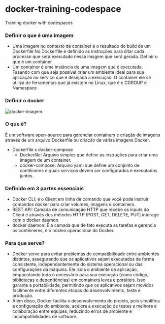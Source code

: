 # docker-training-codespace
Training docker with codespaces


### Definir o que é uma imagem
- Uma imagem no contexto de container é o resultado do build de um Dockerfile
No Dockerfile é definido as instruções para ditar cada processo que será executado nessa imagem que será gerada.
Definir o que é um container
- Um container é uma instância de uma imagem que é executada. 
Fazendo com que seja possível criar um ambiente ideal para sua aplicação ou serviço que é desejada a execução.
O container ele se utiliza de ferramentas que já existem no Linux, que é o CGROUP e Namespace

### Definir o docker

![docker-imagem](https://dataat.github.io/introducao-docker/res/2_docker/docker_api_infra.jpg)

### O que é?
É um software open-source para gerenciar containers e criação de imagens através de um arquivo Dockerfile ou criação de várias imagens Docker.
  - Dockerfile x docker-compose
    - Dockerfile: Arquivo simples que define as instruções para criar uma imagem de um container.
    - docker-compose: Arquivo yaml que define um conjunto de contêineres e quais serviços devem ser configurados e executados juntos.
				
### Definido em 3 partes essenciais
  - Docker CLI: é o Client em linha de comando que você pode instruir comandos docker para criar volumes, imagens e containers.
  - REST API: Camada de comunicação HTTP que recebe os inputs do Client e através dos métodos HTTP (POST, GET, DELETE, PUT) interage com o docker daemon.
  - docker daemon: É a camada que de fato executa as tarefas e gerencia os contêineres, é o núcleo operacional do Docker.

### Para que serve?
- Docker serve para evitar problemas de compatibilidade entre ambientes distintos, assegurando que os aplicativos sejam executados de forma consistente, independentemente do sistema operacional ou das configurações da máquina. Ele isola o ambiente da aplicação, empacotando todo o necessário para sua execução (como código, bibliotecas e dependências) em containers leves e portáteis. Isso garante a portabilidade, permitindo que os aplicativos sejam movidos facilmente entre diferentes etapas do desenvolvimento, teste e produção.
- Além disso, Docker facilita o desenvolvimento do projeto, pois simplifica a configuração do ambiente, acelera a execução de testes e melhora a colaboração entre equipes, reduzindo erros de ambiente e incompatibilidades de software.
